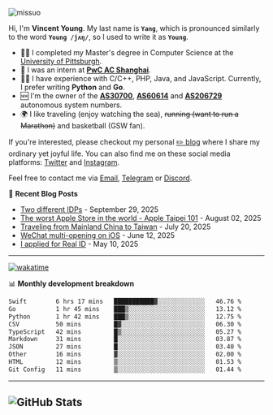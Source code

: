 <p align="left"> <img src="https://komarev.com/ghpvc/?username=missuo&label=Profile%20views&color=0e75b6&style=flat" alt="missuo" /> </p>

Hi, I'm **Vincent Young**. My last name is **`Yang`**, which is pronounced similarly to the word **`Young /jʌŋ/`**, so I used to write it as **`Young`**.

- 👨‍🎓 I completed my Master's degree in Computer Science at the [University of Pittsburgh](https://www.pitt.edu).
- 💼 I was an intern at **[PwC AC Shanghai](https://www.linkedin.com/company/pwc-ac-shanghai/)**.
- 👨‍💻 I have experience with C/C++, PHP, Java, and JavaScript. Currently, I prefer writing **Python** and **Go**.
- 🆕 I'm the owner of the **[AS30700](https://bgp.tools/as/30700)**, **[AS60614](https://bgp.tools/as/60614)** and **[AS206729](https://bgp.tools/as/206729)** autonomous system numbers.
- 🌍 I like traveling (enjoy watching the sea), ~~running (want to run a Marathon)~~ and basketball (GSW fan).

If you're interested, please checkout my personal [✏️ blog](https://missuo.me/) where I share my ordinary yet joyful life. You can also find me on these social media platforms: [Twitter](https://twitter.com/m1ssuo) and [Instagram](https://www.instagram.com/missuo.me).

Feel free to contact me via [Email](mailto:me@owo.nz), [Telegram](https://t.me/missuo) or [Discord](https://discordapp.com/users/missuo#7448).

📝 **Recent Blog Posts**
- [Two different IDPs](https://missuo.me/posts/idp/) - September 29, 2025
- [The worst Apple Store in the world - Apple Taipei 101](https://missuo.me/posts/taipei-101-apple-store/) - August 02, 2025
- [Traveling from Mainland China to Taiwan](https://missuo.me/posts/china-to-taiwan/) - July 20, 2025
- [WeChat multi-opening on iOS](https://missuo.me/posts/wechat-ios-multi-open/) - June 12, 2025
- [I applied for Real ID](https://missuo.me/posts/real-id/) - May 10, 2025

-------

[![wakatime](https://wakatime.com/badge/user/c13cd961-40ca-417a-afb6-1f9ea8ac295c.svg)](https://wakatime.com/@missuo)

📊 **Monthly development breakdown**
<!--START_SECTION:waka-->

```txt
Swift        6 hrs 17 mins   ███████████▓░░░░░░░░░░░░░   46.76 %
Go           1 hr 45 mins    ███▒░░░░░░░░░░░░░░░░░░░░░   13.12 %
Python       1 hr 42 mins    ███▒░░░░░░░░░░░░░░░░░░░░░   12.75 %
CSV          50 mins         █▓░░░░░░░░░░░░░░░░░░░░░░░   06.30 %
TypeScript   42 mins         █▒░░░░░░░░░░░░░░░░░░░░░░░   05.27 %
Markdown     31 mins         █░░░░░░░░░░░░░░░░░░░░░░░░   03.87 %
JSON         27 mins         █░░░░░░░░░░░░░░░░░░░░░░░░   03.40 %
Other        16 mins         ▓░░░░░░░░░░░░░░░░░░░░░░░░   02.00 %
HTML         12 mins         ▒░░░░░░░░░░░░░░░░░░░░░░░░   01.53 %
Git Config   11 mins         ▒░░░░░░░░░░░░░░░░░░░░░░░░   01.44 %
```

<!--END_SECTION:waka-->

-------

![GitHub Stats](https://github-readme-stats-opal-alpha-76.vercel.app/api?username=missuo&show_icons=true&theme=transparent)
-------

